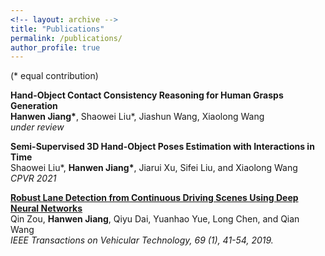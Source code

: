 ```yaml
---
<!-- layout: archive -->
title: "Publications"
permalink: /publications/
author_profile: true
---
```

(* equal contribution)

<b>Hand-Object Contact Consistency Reasoning for Human Grasps Generation</b> <br>
<b>Hanwen Jiang*</b>, Shaowei Liu*, Jiashun Wang, Xiaolong Wang<br>
<i>under review</i>

<b>Semi-Supervised 3D Hand-Object Poses Estimation with Interactions in Time</b> <br>
Shaowei Liu*, <b>Hanwen Jiang*</b>, Jiarui Xu, Sifei Liu, and Xiaolong Wang <br>
<i>CPVR 2021</i>

<b>[Robust Lane Detection from Continuous Driving Scenes Using Deep Neural Networks](https://arxiv.org/pdf/1903.02193.pdf)</b> <br>
Qin Zou, <b>Hanwen Jiang</b>, Qiyu Dai, Yuanhao Yue, Long Chen, and Qian Wang<br>
<i>IEEE Transactions on Vehicular Technology, 69 (1), 41-54, 2019.</i>



